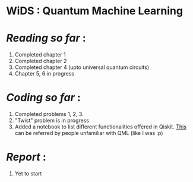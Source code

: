 # **WiDS : Quantum Machine Learning**

# *Reading so far* : 
1. Completed chapter 1
2. Completed chapter 2
3. Completed chapter 4 (upto universal quantum circuits)
4. Chapter 5, 6 in progress

# *Coding so far* : 
1. Completed problems 1, 2, 3.
2. "Twist" problem is in progress
3. Added a notebook to list different functionalities offered in Qiskit. [This](week1/QML-Intro.ipynb) can be referred by people unfamiliar with QML (like I was :p)


# *Report* : 
1. Yet to start
